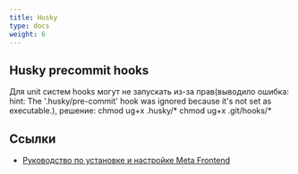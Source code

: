 ```yaml
---
title: Husky
type: docs
weight: 6
---
```


## Husky precommit hooks
Для unit систем hooks могут не запускать из-за прав(выводило ошибка: hint: The '.husky/pre-commit' hook was ignored because it's not set as executable.), решение:
chmod ug+x .husky/*
chmod ug+x .git/hooks/*

## Ссылки
- [Руководство по установке и настройке Meta Frontend](../README.md)
